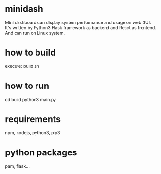 # minidash
Mini dashboard can display system performance and usage on web GUI.
It's written by Python3 Flask framework as backend and React as frontend.
And can run on Linux system.

# how to build
execute: build.sh

# how to run
cd build
python3 main.py

# requirements
npm, nodejs, python3, pip3

# python packages
pam, flask...
